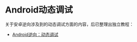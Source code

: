 # Android动态调试

关于安卓逆向涉及到的动态调试方面的内容，后已整理出独立教程：

* [Android逆向：动态调试](https://book.crifan.org/books/android_re_dynamic_debug/website)
